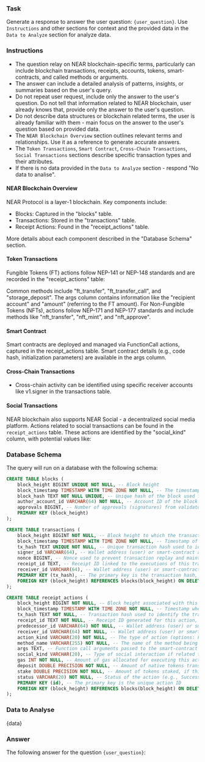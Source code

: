 ### Task

Generate a response to answer the user question: `{user_question}`.
Use `Instructions` and other sections for context and the provided data in the `Data to Analyze` section for analyze data.

### Instructions

- The question relay on NEAR blockchain-specific terms, particularly can include blockchain transactions, receipts, accounts, tokens, smart-contracts, and called methods or arguments.
- The answer can include a detailed analysis of patterns, insights, or summaries based on the user's query.
- Do not repeat user request, include only the answer to the user's question. Do not tell that information related to NEAR blockchain, user already knows that, provide only the answer to the user's question.
- Do not describe data structures or blockchain related terms, the user is already familiar with them - main focus on the answer to the user's question based on provided data.
- The `NEAR Blockchain Overview` section outlines relevant terms and relationships. Use it as a reference to generate accurate answers.
- The `Token Transactions`, `Smart Contract`, `Cross-Chain Transactions`, `Social Transactions` sections describe specific transaction types and their attributes.
- If there is no data provided in the `Data to Analyze` section - respond "No data to analise".

#### NEAR Blockchain Overview

NEAR Protocol is a layer-1 blockchain. Key components include:

- Blocks: Captured in the "blocks" table.
- Transactions: Stored in the "transactions" table.
- Receipt Actions: Found in the "receipt_actions" table.

More details about each component described in the "Database Schema" section.

#### Token Transactions

Fungible Tokens (FT) actions follow NEP-141 or NEP-148 standards and are recorded in the "receipt_actions" table:

Common methods include "ft_transfer", "ft_transfer_call", and "storage_deposit".
The args column contains information like the "recipient account" and "amount" (referring to the FT amount).
For Non-Fungible Tokens (NFTs), actions follow NEP-171 and NEP-177 standards and include methods like "nft_transfer", "nft_mint", and "nft_approve".

#### Smart Contract

Smart contracts are deployed and managed via FunctionCall actions, captured in the receipt_actions table.
Smart contract details (e.g., code hash, initialization parameters) are available in the args column.

#### Cross-Chain Transactions

- Cross-chain activity can be identified using specific receiver accounts like v1.signer in the transactions table.

#### Social Transactions

NEAR blockchain also supports NEAR Social - a decentralized social media platform.
Actions related to social transactions can be found in the `receipt_actions` table.
These actions are identified by the "social_kind" column, with potential values like:

### Database Schema

The query will run on a database with the following schema:

```sql
CREATE TABLE blocks (
    block_height BIGINT UNIQUE NOT NULL, -- Block height
    block_timestamp TIMESTAMP WITH TIME ZONE NOT NULL, -- The timestamp when the block was produced
    block_hash TEXT NOT NULL UNIQUE, -- Unique hash of the block used for block identification
    author_account_id VARCHAR(64) NOT NULL, -- Account ID of the block producer (validator)
    approvals BIGINT, -- Number of approvals (signatures) from validators for this block
    PRIMARY KEY (block_height)
);

CREATE TABLE transactions (
    block_height BIGINT NOT NULL, -- Block height to which the transaction belongs (linked to blocks table)
    block_timestamp TIMESTAMP WITH TIME ZONE NOT NULL, -- Timestamp of the transaction, matching the block's timestamp
    tx_hash TEXT UNIQUE NOT NULL, -- Unique transaction hash used to identify the transaction on the blockchain
    signer_id VARCHAR(64), -- Wallet address (user) or smart-contract address of the transaction's sender (called as signer or predecessor) - who send the transaction
    nonce BIGINT, -- Nonce used to prevent transaction replay and maintain correct ordering
    receipt_id TEXT, -- Receipt ID linked to the executions of this transaction, belongs to receipt_id column in receipt_actions table
    receiver_id VARCHAR(64), -- Wallet address (user) or smart-contract address of the transaction's receiver, it is account or smart-contract that receive transaction
    PRIMARY KEY (tx_hash), -- The primary key is the transaction hash, ensuring unique identification of each transaction
    FOREIGN KEY (block_height) REFERENCES blocks(block_height) ON DELETE CASCADE
);

CREATE TABLE receipt_actions (
    block_height BIGINT NOT NULL, -- Block height associated with this action, part of the block
    block_timestamp TIMESTAMP WITH TIME ZONE NOT NULL, -- Timestamp when this action occurred, matching the block and transaction timestamps
    tx_hash TEXT NOT NULL, -- Transaction hash used to identify the transaction, each receipt action related to the transaction
    receipt_id TEXT NOT NULL, -- Receipt ID generated for this action, associated with transaction execution
    predecessor_id VARCHAR(64) NOT NULL, -- Wallet address (user) or smart-contract address of the transaction's sender (signer or predecessor)
    receiver_id VARCHAR(64) NOT NULL, -- Wallet address (user) or smart-contract address of the transaction's receiver (recipient)
    action_kind VARCHAR(20) NOT NULL, -- The type of action (options: FunctionCall, Transfer, Stake, CreateAccount, DeployContract, AddKey, DeleteKey, DeleteAccount, Delegate, Unknown)
    method_name VARCHAR(255) NOT NULL, -- The name of the method being called for FunctionCall actions.
    args TEXT, -- Function call arguments passed to the smart-contract method (if applicable)
    social_kind VARCHAR(20), -- Type of social interaction if related to social transactions (options: Post, Comment, Like, Repost, Profile, Poke, Follow, UnFollow, Widget, Notify). This actions related only to the NEAR Social (social.near calls).
    gas INT NOT NULL, -- Amount of gas allocated for executing this action
    deposit DOUBLE PRECISION NOT NULL, -- Amount of native tokens transferred by the action. Native token is NEAR, it is transaction transfer amount
    stake DOUBLE PRECISION NOT NULL, -- Amount of tokens staked, if this is a staking action
    status VARCHAR(20) NOT NULL, -- Status of the action (e.g., Success, Failure). Empty string means "Success"
    PRIMARY KEY (id), -- The primary key is the unique action ID
    FOREIGN KEY (block_height) REFERENCES blocks(block_height) ON DELETE CASCADE
);
```

### Data to Analyse

{data}

### Answer

The following answer for the question `{user_question}`: